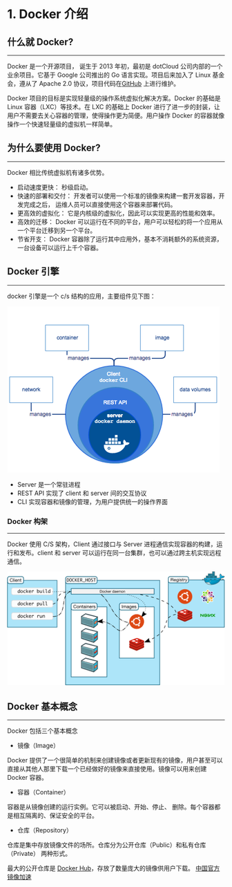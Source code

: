 # 1. Docker 介绍

## 什么就 Docker?

---

Docker 是一个开源项目， 诞生于 2013 年初，最初是 dotCloud 公司内部的一个业余项目。它基于 Google 公司推出的 Go 语言实现。项目后来加入了 Linux 基金会，遵从了 Apache 2.0 协议，项目代码在[GitHub](https://github.com/docker) 上进行维护。

Docker 项目的目标是实现轻量级的操作系统虚拟化解决方案。Docker 的基础是 Linux 容器（LXC）等技术。在 LXC 的基础上 Docker 进行了进一步的封装，让用户不需要去关心容器的管理，使得操作更为简便。用户操作 Docker 的容器就像操作一个快速轻量级的虚拟机一样简单。

## 为什么要使用 Docker?

---

Docker 相比传统虚拟机有诸多优势。

- 启动速度更快： 秒级启动。
- 快速的部署和交付： 开发者可以使用一个标准的镜像来构建一套开发容器，开发完成之后， 运维人员可以直接使用这个容器来部署代码。
- 更高效的虚拟化： 它是内核级的虚拟化，因此可以实现更高的性能和效率。
- 高效的迁移： Docker 可以运行在不同的平台，用户可以轻松的将一个应用从一个平台迁移到另一个平台。
- 节省开支： Docker 容器除了运行其中应用外，基本不消耗额外的系统资源，一台设备可以运行上千个容器。

## Docker 引擎

---

docker 引擎是一个 c/s 结构的应用，主要组件见下图：

![1-1](../img/01/1-1.png)

- Server 是一个常驻进程
- REST API 实现了 client 和 server 间的交互协议
- CLI 实现容器和镜像的管理，为用户提供统一的操作界面

### Docker 构架

---

Docker 使用 C/S 架构，Client 通过接口与 Server 进程通信实现容器的构建，运行和发布。client 和 server 可以运行在同一台集群，也可以通过跨主机实现远程通信。

![1-2](../img/01/1-2.svg)

## Docker 基本概念

---

Docker 包括三个基本概念

- 镜像（Image）

Docker 提供了一个很简单的机制来创建镜像或者更新现有的镜像，用户甚至可以直接从其他人那里下载一个已经做好的镜像来直接使用。镜像可以用来创建 Docker 容器。

- 容器（Container）

容器是从镜像创建的运行实例。它可以被启动、开始、停止、 删除。每个容器都是相互隔离的、保证安全的平台。

- 仓库（Repository）

仓库是集中存放镜像文件的场所。仓库分为公开仓库（Public）和私有仓库（Private） 两种形式。

最大的公开仓库是 [Docker Hub](https://hub.docker.com/)，存放了数量庞大的镜像供用户下载。 [中国官方镜像加速](https://www.docker-cn.com/registry-mirror)
